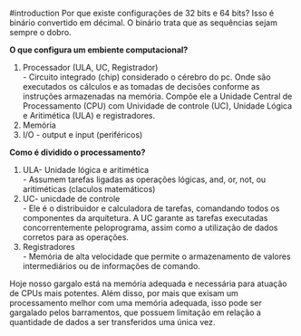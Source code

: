 #introduction 
Por que existe configurações de 32 bits e 64 bits? Isso é binário convertido em décimal. O binário trata que as sequências sejam sempre o dobro.

<strong> O que configura um embiente computacional? </strong>
<ol>
	<li>Processador (ULA, UC, Registrador)</li>
	- Circuito integrado (chip) considerado o cérebro do pc. Onde são executados os cálculos e as tomadas de decisões conforme as instruções armazenadas na memória. Compõe ele a Unidade Central de Processamento (CPU) com Unividade de controle (UC), Unidade Lógica e Aritimética (ULA) e registradores.
	<li>Memória</li>
	<li>I/O - output e input (periféricos)</li>
</ol>

<strong> Como é dividido o processamento? </strong>

<ol>
	<li>ULA- Unidade lógica e aritimética</li>
	- Assumem tarefas ligadas as operações lógicas, and, or, not, ou aritiméticas (claculos matemáticos)
	<li>UC- unicdade de controle</li>
	- Ele é o distribuidor e calculadora de tarefas, comandando todos os componentes da arquitetura. A UC garante as tarefas executadas concorrentemente peloprograma, assim como a utilização de dados corretos para as operações. 
	<li>Registradores</li>
	- Memória de alta velocidade que permite o armazenamento de valores intermediários ou de informações de comando.
</ol>

Hoje nosso gargalo está na memória adequada e necessária para atuação de CPUs mais potentes. Além disso, por mais que exisam um processamento melhor com uma memória adequada, isso pode ser gargalado pelos barramentos, que possuem limitação em relação a quantidade de dados a ser transferidos uma única vez. 

